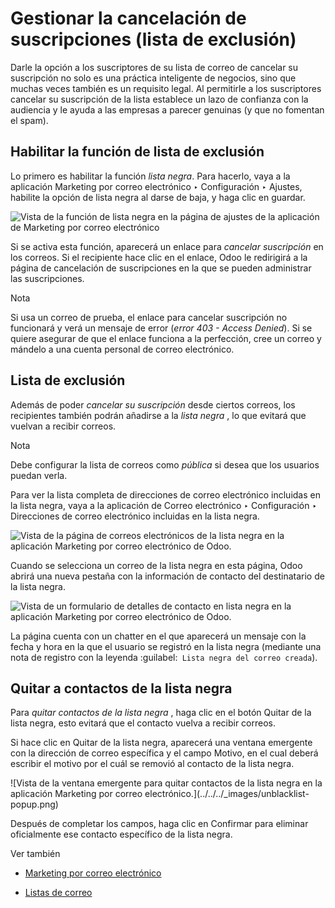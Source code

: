 # Gestionar la cancelación de suscripciones (lista de exclusión)

Darle la opción a los suscriptores de su lista de correo de cancelar su
suscripción no solo es una práctica inteligente de negocios, sino que muchas
veces también es un requisito legal. Al permitirle a los suscriptores cancelar
su suscripción de la lista establece un lazo de confianza con la audiencia y
le ayuda a las empresas a parecer genuinas (y que no fomentan el spam).

## Habilitar la función de lista de exclusión

Lo primero es habilitar la función _lista negra_. Para hacerlo, vaya a la
aplicación Marketing por correo electrónico ‣ Configuración ‣ Ajustes,
habilite la opción de lista negra al darse de baja, y haga clic en guardar.

![Vista de la función de lista negra en la página de ajustes de la aplicación
de Marketing por correo electrónico](../../../_images/blacklist-feature.png)

Si se activa esta función, aparecerá un enlace para _cancelar suscripción_ en
los correos. Si el recipiente hace clic en el enlace, Odoo le redirigirá a la
página de cancelación de suscripciones en la que se pueden administrar las
suscripciones.

Nota

Si usa un correo de prueba, el enlace para cancelar suscripción no funcionará
y verá un mensaje de error (_error 403 - Access Denied_). Si se quiere
asegurar de que el enlace funciona a la perfección, cree un correo y mándelo a
una cuenta personal de correo electrónico.

## Lista de exclusión

Además de poder _cancelar su suscripción_ desde ciertos correos, los
recipientes también podrán añadirse a la _lista negra_ , lo que evitará que
vuelvan a recibir correos.

Nota

Debe configurar la lista de correos como _pública_ si desea que los usuarios
puedan verla.

Para ver la lista completa de direcciones de correo electrónico incluidas en
la lista negra, vaya a la aplicación de Correo electrónico ‣ Configuración ‣
Direcciones de correo electrónico incluidas en la lista negra.

![Vista de la página de correos electrónicos de la lista negra en la
aplicación Marketing por correo electrónico de
Odoo.](../../../_images/blacklisted-email-addresses.png)

Cuando se selecciona un correo de la lista negra en esta página, Odoo abrirá
una nueva pestaña con la información de contacto del destinatario de la lista
negra.

![Vista de un formulario de detalles de contacto en lista negra en la
aplicación Marketing por correo electrónico de
Odoo.](../../../_images/blacklisted-contact-form.png)

La página cuenta con un chatter en el que aparecerá un mensaje con la fecha y
hora en la que el usuario se registró en la lista negra (mediante una nota de
registro con la leyenda :guilabel:` Lista negra del correo creada`).

## Quitar a contactos de la lista negra

Para _quitar contactos de la lista negra_ , haga clic en el botón Quitar de la
lista negra, esto evitará que el contacto vuelva a recibir correos.

Si hace clic en Quitar de la lista negra, aparecerá una ventana emergente con
la dirección de correo específica y el campo Motivo, en el cual deberá
escribir el motivo por el cuál se removió al contacto de la lista negra.

![Vista de la ventana emergente para quitar contactos de la lista negra en la
aplicación Marketing por correo electrónico.](../../../_images/unblacklist-
popup.png)

Después de completar los campos, haga clic en Confirmar para eliminar
oficialmente ese contacto específico de la lista negra.

Ver también

  * [Marketing por correo electrónico](../email_marketing.html)

  * [Listas de correo](mailing_lists.html)

